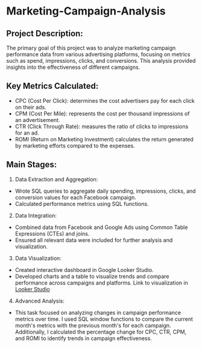 # Marketing-Campaign-Analysis

## Project Description: 
The primary goal of this project was to analyze marketing campaign performance data from various advertising platforms, focusing on metrics such as spend, impressions, clicks, and conversions. This analysis provided insights into the effectiveness of different campaigns.

## Key Metrics Calculated:
* CPC (Cost Per Click): determines the cost advertisers pay for each click on their ads.
* CPM (Cost Per Mile): represents the cost per thousand impressions of an advertisement.
* CTR (Click Through Rate): measures the ratio of clicks to impressions for an ad.
* ROMI (Return on Marketing Investment) calculates the return generated by marketing efforts compared to the expenses.

## Main Stages:
1.	Data Extraction and Aggregation:
* Wrote SQL queries to aggregate daily spending, impressions, clicks, and conversion values for each Facebook campaign.
* Calculated performance metrics using SQL functions.
2.	Data Integration:
* Combined data from Facebook and Google Ads using Common Table Expressions (CTEs) and joins.
* Ensured all relevant data were included for further analysis and visualization.
3.	Data Visualization:
* Created interactive dashboard in Google Looker Studio.
* Developed charts and a table to visualize trends and compare performance across campaigns and platforms. Link to visualization in [Looker Studio](https://lookerstudio.google.com/u/0/reporting/79074f6a-070d-45cf-abd6-9f61e82523d5/page/6gexD)
4.	Advanced Analysis:
* This task focused on analyzing changes in campaign performance metrics over time. I used SQL window functions to compare the current month's metrics with the previous month's for each campaign. Additionally, I calculated the percentage change for CPC, CTR, CPM, and ROMI to identify trends in campaign effectiveness.

